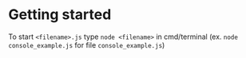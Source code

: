 # Getting started

To start `<filename>.js` type `node <filename>` in cmd/terminal (ex. `node console_example.js` for file `console_example.js`)